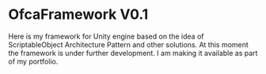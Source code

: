 # OfcaFramework V0.1
 Here is my framework for Unity engine based on the idea of ScriptableObject Architecture Pattern and other solutions. At this moment the framework is under further development. I am making it available as part of my portfolio.
